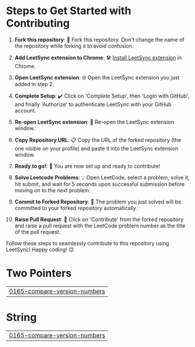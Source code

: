 # Steps to Get Started with Contributing

1. **Fork this repository**: 🍴 Fork this repository. Don't change the name of the repository while forking it to avoid confusion.

2. **Add LeetSync extension to Chrome**: 🛠️ [Install LeetSync extension](https://chromewebstore.google.com/detail/leetsync-leetcode-to-gith/ppkbejeolfcbaomanmbpjdbkfcjfhjnd) in Chrome.

3. **Open LeetSync extension**: 🌐 Open the LeetSync extension you just added in step 2.

4. **Complete Setup**: ✔️ Click on 'Complete Setup', then 'Login with GitHub', and finally 'Authorize' to authenticate LeetSync with your GitHub account.

5. **Re-open LeetSync extension**: 🔄 Re-open the LeetSync extension window.

6. **Copy Repository URL**: 📋 Copy the URL of the forked repository (the one visible on your profile) and paste it into the LeetSync extension window.

7. **Ready to go!**: 🚀 You are now set up and ready to contribute!

8. **Solve Leetcode Problems**: 💡 Open LeetCode, select a problem, solve it, hit submit, and wait for 5 seconds upon successful submission before moving on to the next problem.

9. **Commit to Forked Repository**: 💾 The problem you just solved will be committed to your forked repository automatically.

10. **Raise Pull Request**: 🎉 Click on 'Contribute' from the forked repository and raise a pull request with the LeetCode problem number as the title of the pull request.

Follow these steps to seamlessly contribute to this repository using LeetSync! Happy coding! 😊


# Two Pointers
|  |
| ------- |
| [0165-compare-version-numbers](https://github.com/sumedh2424/LeetCode-Feeder/tree/master/0165-compare-version-numbers) |
# String
|  |
| ------- |
| [0165-compare-version-numbers](https://github.com/sumedh2424/LeetCode-Feeder/tree/master/0165-compare-version-numbers) |